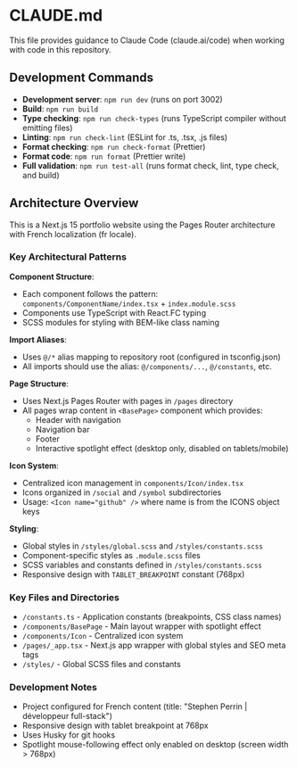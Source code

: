 # CLAUDE.md

This file provides guidance to Claude Code (claude.ai/code) when working with code in this repository.

## Development Commands

- **Development server**: `npm run dev` (runs on port 3002)
- **Build**: `npm run build`
- **Type checking**: `npm run check-types` (runs TypeScript compiler without emitting files)
- **Linting**: `npm run check-lint` (ESLint for .ts, .tsx, .js files)
- **Format checking**: `npm run check-format` (Prettier)
- **Format code**: `npm run format` (Prettier write)
- **Full validation**: `npm run test-all` (runs format check, lint, type check, and build)

## Architecture Overview

This is a Next.js 15 portfolio website using the Pages Router architecture with French localization (fr locale).

### Key Architectural Patterns

**Component Structure**:

- Each component follows the pattern: `components/ComponentName/index.tsx` + `index.module.scss`
- Components use TypeScript with React.FC typing
- SCSS modules for styling with BEM-like class naming

**Import Aliases**:

- Uses `@/*` alias mapping to repository root (configured in tsconfig.json)
- All imports should use the alias: `@/components/...`, `@/constants`, etc.

**Page Structure**:

- Uses Next.js Pages Router with pages in `/pages` directory
- All pages wrap content in `<BasePage>` component which provides:
  - Header with navigation
  - Navigation bar
  - Footer
  - Interactive spotlight effect (desktop only, disabled on tablets/mobile)

**Icon System**:

- Centralized icon management in `components/Icon/index.tsx`
- Icons organized in `/social` and `/symbol` subdirectories
- Usage: `<Icon name="github" />` where name is from the ICONS object keys

**Styling**:

- Global styles in `/styles/global.scss` and `/styles/constants.scss`
- Component-specific styles as `.module.scss` files
- SCSS variables and constants defined in `/styles/constants.scss`
- Responsive design with `TABLET_BREAKPOINT` constant (768px)

### Key Files and Directories

- `/constants.ts` - Application constants (breakpoints, CSS class names)
- `/components/BasePage` - Main layout wrapper with spotlight effect
- `/components/Icon` - Centralized icon system
- `/pages/_app.tsx` - Next.js app wrapper with global styles and SEO meta tags
- `/styles/` - Global SCSS files and constants

### Development Notes

- Project configured for French content (title: "Stephen Perrin | développeur full-stack")
- Responsive design with tablet breakpoint at 768px
- Uses Husky for git hooks
- Spotlight mouse-following effect only enabled on desktop (screen width > 768px)
